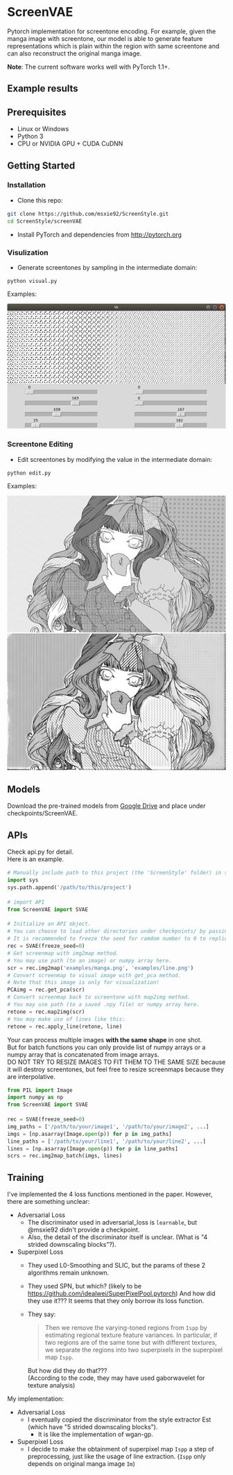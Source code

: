 # ScreenVAE

Pytorch implementation for screentone encoding. 
For example, given the manga image with screentone, our model is able to generate feature representations which is plain within the region with same screentone and can also reconstruct the original manga image. 

**Note**: The current software works well with PyTorch 1.1+. 

## Example results


## Prerequisites
- Linux or Windows
- Python 3
- CPU or NVIDIA GPU + CUDA CuDNN


## Getting Started ###
### Installation
- Clone this repo:
```bash
git clone https://github.com/msxie92/ScreenStyle.git
cd ScreenStyle/screenVAE
```
- Install PyTorch and dependencies from http://pytorch.org

### Visulization
- Generate screentones by sampling in the intermediate domain:
```
python visual.py 
```

Examples:

![visual](examples/visual.png)

### Screentone Editing
- Edit screentones by modifying the value in the intermediate domain:
```
python edit.py 
```

Examples:

![original](examples/manga.png)
![edited](examples/edited.png)

## Models
Download the pre-trained models from [Google Drive](https://drive.google.com/file/d/1OBxWHjijMwi9gfTOfDiFiHRZA_CXNSWr/view?usp=sharing) and place under checkpoints/ScreenVAE.

## APIs
Check api.py for detail.  
Here is an example.  
```python
# Manually include path to this project (the 'ScreenStyle' folder) in sys.path
import sys
sys.path.append('/path/to/this/project')

# import API
from ScreenVAE import SVAE

# Initialize an API object.
# You can choose to load other directories under checkpoints/ by passing their name as argument.
# It is recommended to freeze the seed for ramdom number to 0 to replicate the performance in paper.
rec = SVAE(freeze_seed=0)
# Get screenmap with img2map method.
# You may use path (to an image) or numpy array here.
scr = rec.img2map('examples/manga.png', 'examples/line.png')
# Convert screenmap to visual image with get_pca method.
# Note that this image is only for visualization!
PCAimg = rec.get_pca(scr)
# Convert screenmap back to screentone with map2img method.
# You may use path (to a saved .npy file) or numpy array here.
retone = rec.map2img(scr)
# You may make use of lines like this:
retone = rec.apply_line(retone, line)
```
Your can process multiple images **with the same shape** in one shot.  
But for batch functions you can only provide list of numpy arrays or a numpy array that is concatenated from image arrays.  
DO NOT TRY TO RESIZE IMAGES TO FIT THEM TO THE SAME SIZE because it will destroy screentones, but feel free to resize screenmaps because they are interpolative.  
```python
from PIL import Image
import numpy as np
from ScreenVAE import SVAE

rec = SVAE(freeze_seed=0)
img_paths = ['/path/to/your/image1', '/path/to/your/image2', ...]
imgs = [np.asarray(Image.open(p)) for p in img_paths]
line_paths = ['/path/to/your/line1', '/path/to/your/line2', ...]
lines = [np.asarray(Image.open(p)) for p in line_paths]
scrs = rec.img2map_batch(imgs, lines)
```

## Training
I've implemented the 4 loss functions mentioned in the paper. However, there are something unclear:  
- Adversarial Loss  
  - The discriminator used in adversarial_loss is `learnable`, but @msxie92 didn't provide a checkpoint.  
  - Also, the detail of the discriminator itself is unclear. (What is "4 strided downscaling blocks"?).  
- Superpixel Loss
  - They used L0-Smoothing and SLIC, but the params of these 2 algorithms remain unknown.
  - They used SPN, but which? (likely to be https://github.com/idealwei/SuperPixelPool.pytorch) And how did they use it??? It seems that they only borrow its loss function.
  - They say:
    > Then we remove the varying-toned regions from `Ispp` by estimating regional texture feature variances. In particular, if two regions are of the same tone but with different textures, we separate the regions into two superpixels in the superpixel map `Ispp`.  
    
    But how did they do that???  
    (According to the code, they may have used gaborwavelet for texture analysis)  

My implementation:  
- Adversarial Loss  
  - I eventually copied the discriminator from the style extractor Est (which have "5 strided downscaling blocks").  
    - It is like the implementation of wgan-gp.  
- Superpixel Loss  
  - I decide to make the obtainment of superpixel map `Ispp` a step of preprocessing, just like the usage of line extraction. (`Ispp` only depends on original manga image `Im`)  